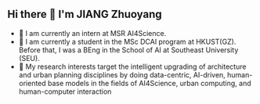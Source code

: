 ## Hi there 👋 I'm JIANG Zhuoyang
- 🔭 I am currently an intern at MSR AI4Science.
- 🌱 I am currently a student in the MSc DCAI program at HKUST(GZ). Before that, I was a BEng in the School of AI at Southeast University (SEU).
- 🤔 My research interests target the intelligent upgrading of architecture and urban planning disciplines by doing data-centric, AI-driven, human-oriented base models in the fields of AI4Science, urban computing, and human-computer interaction




<!--
- 🔭 I’m currently working on ...
- 🌱 I’m currently learning ...
- 👯 I’m looking to collaborate on ...
- 🤔 I’m looking for help with ...
- 💬 Ask me about ...
- 📫 How to reach me: ...
- 😄 Pronouns: ...
- ⚡ Fun fact: ...
-->
